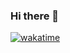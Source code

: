 ### Hi there 👋

[![wakatime](https://wakatime.com/badge/user/8c878fa8-3090-4593-a518-e09da2e57931.svg)](https://wakatime.com/@8c878fa8-3090-4593-a518-e09da2e57931)

<!--
**LastPlayerTR/lastplayertr** is a ✨ _special_ ✨ repository because its `README.md` (this file) appears on your GitHub profile.

Here are some ideas to get you started:

- 🔭 I’m currently working on ...
- 🌱 I’m currently learning ...
- 👯 I’m looking to collaborate on ...
- 🤔 I’m looking for help with ...
- 💬 Ask me about ...
- 📫 How to reach me: ...
- 😄 Pronouns: ...
- ⚡ Fun fact: ...
-->


